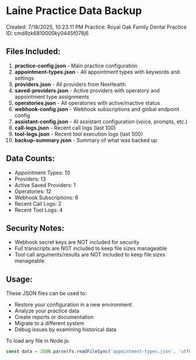 # Laine Practice Data Backup

Created: 7/18/2025, 10:23:11 PM
Practice: Royal Oak Family Dental
Practice ID: cmd8zk6810000ky0445f078j6

## Files Included:

1. **practice-config.json** - Main practice configuration
2. **appointment-types.json** - All appointment types with keywords and settings
3. **providers.json** - All providers from NexHealth
4. **saved-providers.json** - Active providers with operatory and appointment type assignments
5. **operatories.json** - All operatories with active/inactive status
6. **webhook-config.json** - Webhook subscriptions and global endpoint config
7. **assistant-config.json** - AI assistant configuration (voice, prompts, etc.)
8. **call-logs.json** - Recent call logs (last 100)
9. **tool-logs.json** - Recent tool execution logs (last 500)
10. **backup-summary.json** - Summary of what was backed up

## Data Counts:

- Appointment Types: 10
- Providers: 13
- Active Saved Providers: 1
- Operatories: 12
- Webhook Subscriptions: 6
- Recent Call Logs: 2
- Recent Tool Logs: 4

## Security Notes:

- Webhook secret keys are NOT included for security
- Full transcripts are NOT included to keep file sizes manageable
- Tool call arguments/results are NOT included to keep file sizes manageable

## Usage:

These JSON files can be used to:
- Restore your configuration in a new environment
- Analyze your practice data
- Create reports or documentation
- Migrate to a different system
- Debug issues by examining historical data

To load any file in Node.js:
```javascript
const data = JSON.parse(fs.readFileSync('appointment-types.json', 'utf8'));
```
